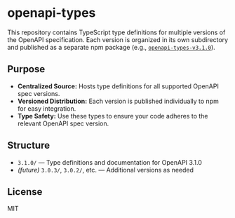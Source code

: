 # openapi-types

This repository contains TypeScript type definitions for multiple versions of the OpenAPI specification. Each version is organized in its own subdirectory and published as a separate npm package (e.g., [`openapi-types-v3.1.0`](https://www.npmjs.com/package/openapi-types-v3.1.0)).

## Purpose

-   **Centralized Source:** Hosts type definitions for all supported OpenAPI spec versions.
-   **Versioned Distribution:** Each version is published individually to npm for easy integration.
-   **Type Safety:** Use these types to ensure your code adheres to the relevant OpenAPI spec version.

## Structure

-   `3.1.0/` — Type definitions and documentation for OpenAPI 3.1.0
-   _(future)_ `3.0.3/`, `3.0.2/`, etc. — Additional versions as needed

## License

MIT
